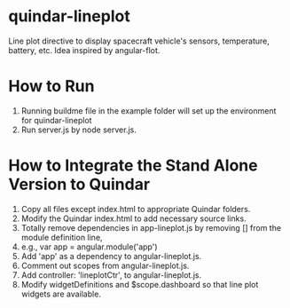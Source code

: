 # quindar-lineplot
Line plot directive to display spacecraft vehicle's sensors, temperature, battery, etc.  Idea inspired by angular-flot.

# How to Run 
1. Running buildme file in the example folder will set up the environment for quindar-lineplot
2. Run server.js by node server.js.

# How to Integrate the Stand Alone Version to Quindar
1. Copy all files except index.html to appropriate Quindar folders.
1. Modify the Quindar index.html to add necessary source links.
1. Totally remove dependencies in app-lineplot.js by removing [] from the module definition line, 
  1. e.g., var app = angular.module('app')
1. Add 'app' as a dependency to angular-lineplot.js.
1. Comment out scopes from angular-lineplot.js.
1. Add controller: 'lineplotCtr', to angular-lineplot.js.
1. Modify widgetDefinitions and $scope.dashboard so that line plot widgets are available. 
